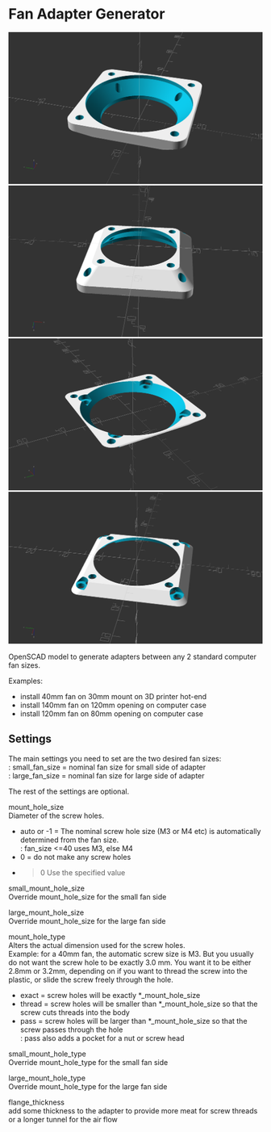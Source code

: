# Fan Adapter Generator


![](fan_adapter_lgup.png)
![](fan_adapter_smup.png)
![](fan_adapter_lgup_2.png)
![](fan_adapter_smup_2.png)

<!-- STL's for printing are in [releases](../../releases)  -->
<!-- [thingiverse](https://www.thingiverse.com/thing:_____) -->

OpenSCAD model to generate adapters between any 2 standard computer fan sizes.

Examples:  
* install 40mm fan on 30mm mount on 3D printer hot-end
* install 140mm fan on 120mm opening on computer case
* install 120mm fan on 80mm opening on computer case

## Settings

The main settings you need to set are the two desired fan sizes:  
: small_fan_size = nominal fan size for small side of adapter  
: large_fan_size = nominal fan size for large side of adapter  

The rest of the settings are optional.

mount_hole_size  
Diameter of the screw holes.  
* auto or -1 = The nominal screw hole size (M3 or M4 etc) is automatically determined from the fan size.  
: fan_size <=40 uses M3, else M4  
* 0 = do not make any screw holes  
* >0 Use the specified value  

small_mount_hole_size  
Override mount_hole_size for the small fan side

large_mount_hole_size  
Override mount_hole_size for the large fan side

mount_hole_type  
Alters the actual dimension used for the screw holes.  
Example: for a 40mm fan, the automatic screw size is M3. But you usually do not want the screw hole to be exactly 3.0 mm. You want it to be either 2.8mm or 3.2mm, depending on if you want to thread the screw into the plastic, or slide the screw freely through the hole.  
* exact = screw holes will be exactly \*_mount_hole_size  
* thread = screw holes will be smaller than \*_mount_hole_size so that the screw cuts threads into the body  
* pass = screw holes will be larger than \*_mount_hole_size so that the screw passes through the hole  
: pass also adds a pocket for a nut or screw head

small_mount_hole_type  
Override mount_hole_type for the small fan side

large_mount_hole_type  
Override mount_hole_type for the large fan side

flange_thickness  
add some thickness to the adapter to provide more meat for screw threads or a longer tunnel for the air flow

